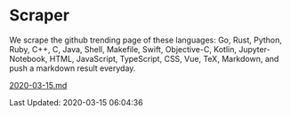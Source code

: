 # Scraper

We scrape the github trending page of these languages: Go, Rust, Python, Ruby, C++, C, Java, Shell, Makefile, Swift, Objective-C, Kotlin, Jupyter-Notebook, HTML, JavaScript, TypeScript, CSS, Vue, TeX, Markdown, and push a markdown result everyday.

[2020-03-15.md](https://github.com/yangwenmai/Scraper/blob/master/2020-03-15.md)

Last Updated: 2020-03-15 06:04:36